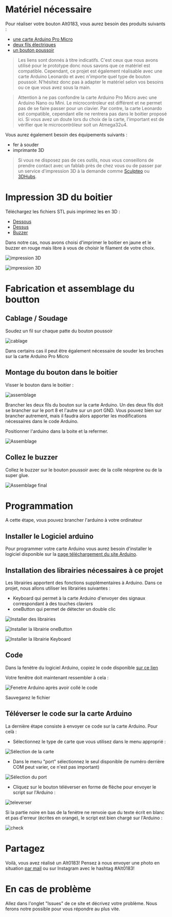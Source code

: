 # Matériel nécessaire
Pour réaliser votre bouton Alt0183, vous aurez besoin des produits suivants :
* [une carte Arduino Pro Micro](https://www.amazon.fr/gp/product/B019SXN84E)
* [deux fils électriques](https://www.amazon.fr/Elegoo-Multicolore-M%C3%A2le-Femelle-M%C3%A2le-M%C3%A2le-Femelle-Femelle/dp/B01JD5WCG2)
* [un bouton poussoir](https://www.amazon.fr/gp/product/B01FDJLVFK)

> Les liens sont donnés à titre indicatifs. C'est ceux que nous avons utilisé pour le prototype donc nous savons que ce matériel est compatible. Cependant, ce projet est également réalisable avec une carte Arduino Leonardo et avec n'importe quel type de bouton poussoir. N'hésitez donc pas à adapter le matériel selon vos besoins ou ce que vous avez sous la main.

> Attention à ne pas confondre la carte Arduino Pro Micro avec une Arduino Nano ou Mini. Le microcontroleur est différent et ne permet pas de se faire passer pour un clavier. Par contre, la carte Leonardo
est compatible, cependant elle ne rentrera pas dans le boitier proposé ici. Si vous avez un doute lors du choix de la carte, l'important est de vérifier que le microcontrôleur soit un Atmega32u4.

Vous aurez également besoin des équipements suivants :
* fer à souder
* imprimante 3D

> Si vous ne disposez pas de ces outils, nous vous conseillons de prendre contact avec un fablab près de chez vous ou de passer par un service d'impression 3D à la demande comme [Sculpteo](www.sculpteo.com) ou [3DHubs](www.3dhubs.com).


# Impression 3D du boitier

Téléchargez les fichiers STL puis imprimez les en 3D :
* [Dessous](CAO/STL/Dessous.stl)
* [Dessus](CAO/STL/dessus.stl)
* [Buzzer](CAO/STL/buzzer.stl)

Dans notre cas, nous avons choisi d'imprimer le boitier en jaune et le buzzer en rouge mais libre à vous de choisir le filament de votre choix.

![impression 3D](IMG/alt-2.jpg)

![impression 3D](IMG/alt.jpg)

# Fabrication et assemblage du boutton

## Cablage / Soudage

Soudez un fil sur chaque patte du bouton poussoir

![cablage](IMG/wiring.png)

Dans certains cas il peut être également nécessaire de souder les broches sur la carte Arduino Pro Micro

## Montage du bouton dans le boitier

Visser le bouton dans le boitier :

![assemblage](IMG/alt-4.jpg)

Brancher les deux fils du bouton sur la carte Arduino. Un des deux fils doit se brancher sur le port 8 et l'autre sur un port GND. Vous pouvez bien sur brancher autrement, mais il faudra alors apporter les modifications nécessaires dans le code Arduino.

Positionner l'arduino dans la boite et la refermer.

![Assemblage](IMG/alt-5.jpg)

## Collez le buzzer

Collez le buzzer sur le bouton poussoir avec de la colle néoprène ou de la super glue.

![Assemblage final](IMG/alt6.jpg)

# Programmation 
A cette étape, vous pouvez brancher l'arduino à votre ordinateur

## Installer le Logiciel arduino
Pour programmer votre carte Arduino vous aurez besoin d'installer le logiciel disponible sur la [page téléchargement du site Arduino](https://www.arduino.cc/en/Main/Software).

## Installation des librairies nécessaires à ce projet
Les librairies apportent des fonctions supplémentaires à Arduino. Dans ce projet, nous allons utiliser les librairies suivantes :
* Keyboard qui permet à la carte Arduino d'envoyer des signaux correspondant à des touches claviers
* oneButton qui permet de détecter un double clic

![Installer des librairies](IMG/inclurebiblio.png)

![Installer la librairie oneButton](IMG/oneButton.PNG)

![Installer la librairie Keyboard](IMG/keyboard.PNG)

## Code

Dans la fenètre du logiciel Arduino, copiez le code disponible [sur ce lien](Alt0183_ProMicro.ino)

Votre fenêtre doit maintenant ressembler à cela :

![Fenetre Arduino après avoir collé le code](IMG/arduino.PNG)

Sauvegarez le fichier

## Téléverser le code sur la carte Arduino

La dernière étape consiste à envoyer ce code sur la carte Arduino. Pour celà :

* Sélectionnez le type de carte que vous utilisez dans le menu approprié :

![Sélection de la carte](IMG/carte.png)

* Dans le menu "port" sélectionnez le seul disponible (le numéro derrière COM peut varier, ce n'est pas important)

![Sélection du port](IMG/port.png)

* Cliquez sur le bouton téléverser en forme de flèche pour envoyer le script sur l'Arduino :

![televerser](IMG/televerser.PNG)

Si la partie noire en bas de la fenètre ne renvoie que du texte écrit en blanc et pas d'erreur (écrites en orange), le script est bien chargé sur l'Arduino :

![check](IMG/check.PNG)

# Partagez

Voilà, vous avez réalisé un Alt0183! Pensez à nous envoyer une photo en situation [par mail](mailto:contact.alt0183@gmail.com) ou sur Instagram avec le hashtag #Alt0183!

# En cas de problème

Allez dans l'onglet "Issues" de ce site et décrivez votre problème. Nous ferons notre possible pour vous répondre au plus vite.
